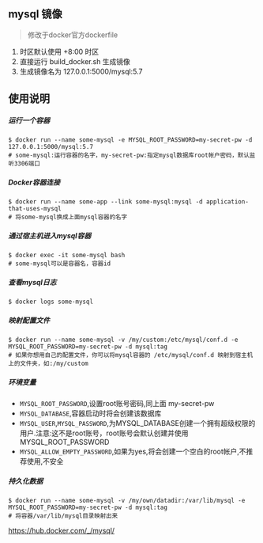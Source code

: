 ## mysql 镜像 

> 修改于docker官方dockerfile

1. 时区默认使用 +8:00 时区
2. 直接运行 build_docker.sh 生成镜像
3. 生成镜像名为 127.0.0.1:5000/mysql:5.7

## 使用说明

##### 运行一个容器
```
$ docker run --name some-mysql -e MYSQL_ROOT_PASSWORD=my-secret-pw -d 127.0.0.1:5000/mysql:5.7
# some-mysql:运行容器的名字，my-secret-pw:指定mysql数据库root帐户密码，默认监听3306端口
```

##### Docker容器连接
```
$ docker run --name some-app --link some-mysql:mysql -d application-that-uses-mysql
# 将some-mysql换成上面mysql容器的名字
```

##### 通过宿主机进入mysql容器
```
$ docker exec -it some-mysql bash
# some-mysql可以是容器名，容器id
```
##### 查看mysql日志
```
$ docker logs some-mysql
```

##### 映射配置文件
```
$ docker run --name some-mysql -v /my/custom:/etc/mysql/conf.d -e MYSQL_ROOT_PASSWORD=my-secret-pw -d mysql:tag
# 如果你想用自己的配置文件，你可以将mysql容器的 /etc/mysql/conf.d 映射到宿主机上的文件夹，如:/my/custom
```

##### 环境变量
+ `MYSQL_ROOT_PASSWORD`,设置root账号密码,同上面 my-secret-pw
+ `MYSQL_DATABASE`,容器启动时将会创建该数据库
+ `MYSQL_USER`,`MYSQL_PASSWORD`,为MYSQL_DATABASE创建一个拥有超级权限的用户.注意:这不是root账号，root账号会默认创建并使用MYSQL_ROOT_PASSWORD
+ `MYSQL_ALLOW_EMPTY_PASSWORD`,如果为yes,将会创建一个空白的root帐户,不推荐使用,不安全

##### 持久化数据
```
$ docker run --name some-mysql -v /my/own/datadir:/var/lib/mysql -e MYSQL_ROOT_PASSWORD=my-secret-pw -d mysql:tag
# 将容器/var/lib/mysql目录映射出来
```

<https://hub.docker.com/_/mysql/>
